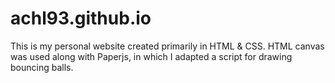 # achl93.github.io
This is my personal website created primarily in HTML & CSS. HTML canvas was used along with Paperjs, in which I adapted a script for drawing bouncing balls.
